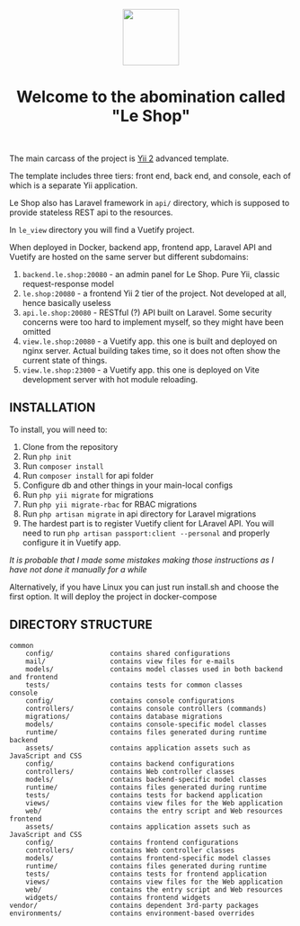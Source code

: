 <p align="center">
    <a href="https://github.com/yiisoft" target="_blank">
        <img src="https://avatars0.githubusercontent.com/u/993323" height="100px">
    </a>
    <h1 align="center">Welcome to the abomination called "Le Shop"</h1>
    <br>

[//]: # (</p>)

The main carcass of the project is [Yii 2](http://www.yiiframework.com/) advanced template.

The template includes three tiers: front end, back end, and console, each of which
is a separate Yii application.

Le Shop also has Laravel framework in <code>api/</code> directory, which is supposed to provide 
stateless REST api to the resources.

In <code>le_view</code> directory you will find a Vuetify project.

When deployed in Docker, backend app, frontend app, Laravel API and 
Vuetify are hosted on the same server but different subdomains:

<ol>
    <li><code>backend.le.shop:20080</code> - an admin panel for Le Shop. Pure Yii, classic request-response model</li>
    <li><code>le.shop:20080</code> - a frontend Yii 2 tier of the project. Not developed at all, hence basically useless </li>
    <li><code>api.le.shop:20080</code> - RESTful (?) API built on Laravel. Some security concerns were too hard to implement
        myself, so they might have been omitted</li>
    <li><code>view.le.shop:20080</code> - a Vuetify app. this one is built and deployed on nginx server. Actual building
        takes time, so it does not often show the current state of things.</li>
    <li><code>view.le.shop:23000</code> - a Vuetify app. this one is deployed on Vite development server with hot module reloading. </li>
</ol>



INSTALLATION
------------
To install, you will need to:
<ol>
    <li>Clone from the repository</li>
    <li>Run <code>php init</code> </li>
    <li>Run <code>composer install</code> </li>
    <li>Run <code>composer install</code> for api folder </li>
    <li>Configure db and other things in your main-local configs</li>
    <li>Run <code>php yii migrate</code> for migrations</li>
    <li>Run <code>php yii migrate-rbac</code> for RBAC migrations</li>
    <li>Run <code>php artisan migrate</code> in api directory for Laravel migrations</li>
    <li>The hardest part is to register Vuetify client for LAravel API. You will need to 
        run <code>php artisan passport:client --personal</code> and properly configure it in Vuetify app.</li>
</ol>

<i>It is probable that I made some mistakes making those instructions as I have not done it manually for a while</i>

Alternatively, if you have Linux you can just run install.sh and choose 
the first option. It will deploy the project in docker-compose

DIRECTORY STRUCTURE
-------------------

```
common
    config/              contains shared configurations
    mail/                contains view files for e-mails
    models/              contains model classes used in both backend and frontend
    tests/               contains tests for common classes    
console
    config/              contains console configurations
    controllers/         contains console controllers (commands)
    migrations/          contains database migrations
    models/              contains console-specific model classes
    runtime/             contains files generated during runtime
backend
    assets/              contains application assets such as JavaScript and CSS
    config/              contains backend configurations
    controllers/         contains Web controller classes
    models/              contains backend-specific model classes
    runtime/             contains files generated during runtime
    tests/               contains tests for backend application    
    views/               contains view files for the Web application
    web/                 contains the entry script and Web resources
frontend
    assets/              contains application assets such as JavaScript and CSS
    config/              contains frontend configurations
    controllers/         contains Web controller classes
    models/              contains frontend-specific model classes
    runtime/             contains files generated during runtime
    tests/               contains tests for frontend application
    views/               contains view files for the Web application
    web/                 contains the entry script and Web resources
    widgets/             contains frontend widgets
vendor/                  contains dependent 3rd-party packages
environments/            contains environment-based overrides
```
